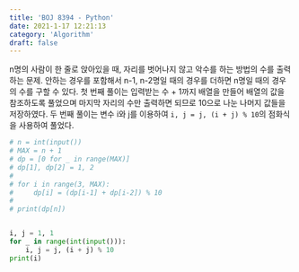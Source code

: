 ```yaml
---
title: 'BOJ 8394 - Python'
date: 2021-1-17 12:21:13
category: 'Algorithm'
draft: false
---
```

n명의 사람이 한 줄로 앉아있을 때, 자리를 벗어나지 않고 악수를 하는 방법의 수를 출력하는 문제. 안하는 경우를 포함해서 n-1, n-2명일 때의 경우를 더하면 n명일 때의 경우의 수를 구할 수 있다. 첫 번째 풀이는 입력받는 수 + 1까지 배열을 만들어 배열의 값을 참조하도록 풀었으며 마지막 자리의 수만 출력하면 되므로 10으로 나눈 나머지 값들을 저장하였다. 두 번째 풀이는 변수 i와 j를 이용하여  `i, j = j, (i + j) % 10`의 점화식을 사용하여 풀었다.
```python
# n = int(input())
# MAX = n + 1
# dp = [0 for _ in range(MAX)]
# dp[1], dp[2] = 1, 2
#
# for i in range(3, MAX):
#     dp[i] = (dp[i-1] + dp[i-2]) % 10
#
# print(dp[n])


i, j = 1, 1
for _ in range(int(input())):
    i, j = j, (i + j) % 10
print(i)

```